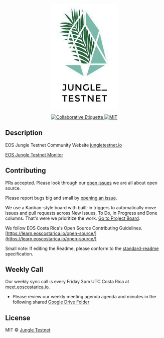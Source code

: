 <p align="center">
	<a href="https://jungletestnet.io">
		<img src="images/logo1-jungletestnet.png" >
	</a>
</p>

<p align="center">
	<a href="https://git.io/col">
		<img src="https://img.shields.io/badge/%E2%9C%93-collaborative_etiquette-brightgreen.svg" alt="Collaborative Etiquette">
	</a>
	<a href="#">
		<img src="https://img.shields.io/dub/l/vibe-d.svg" alt="MIT">
	</a>
</p>

## Description 
EOS Jungle Testnet Community Website [jungletestnet.io](http://jungletestnet.io)

[EOS Jungle Testnet Monitor](http://jungle.cryptolions.io/)

## Contributing

PRs accepted.
Please look through our [open issues](https://github.com/EOS-Jungle-Testnet/jungletestnet.io/issues) we are all about open source.

Please report bugs big and small by [opening an issue](https://github.com/EOS-Jungle-Testnet/jungletestnet.io/issues).

We use a Kanban-style board with built-in triggers to automatically move issues and pull requests across New Issues, To Do, In Progress and Done columns. That's were we prioritize the work. [Go to Project Board](https://github.com/EOS-Jungle-Testnet/jungletestnet.io/projects/2).

We follow EOS Costa Rica's Open Source Contributing Guidelines. [https://learn.eoscostarica.io/open-source/](https://learn.eoscostarica.io/open-source/)

Small note: If editing the Readme, please conform to the [standard-readme](https://github.com/RichardLitt/standard-readme) specification.

## Weekly Call

Our weekly sync call is every Friday 3pm UTC Costa Rica at [meet.eoscostarica.io](https:/meet.eoscostarica.io).

- Please review our weekly meeting agenda agenda and minutes in the following shared [Google Drive Folder](https://drive.google.com/drive/folders/1AoXnpLLyF84GWfK91xR42kouDnbPL3Dw?usp=sharing)


## License

MIT © [Jungle Testnet](https://jungletestnet.io)  

